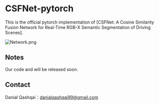 # CSFNet-pytorch

This is the official pytorch implementation of [CSFNet: A Cosine Similarity Fusion Network for Real-Time RGB-X Semantic Segmentation of Driving Scenes].

![Network.png](https://github.com/Danial-Qashqai/CSFNet/blob/main/figures/Network.png)

## Notes

Our code and will be released soon.


## Contact

Danial Qashqai：danialqashqai99@gmail.com
